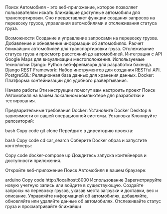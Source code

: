 Поиск Автомобиля - это веб-приложение, которое позволяет пользователям искать ближайшие доступные автомобили для транспортировки. Оно предоставляет функции создания запросов на перевозку грузов, управления автомобилями и отслеживания статуса груза.

Возможности
Создание и управление запросами на перевозку грузов.
Добавление и обновление информации об автомобилях.
Расчет ближайших автомобилей для транспортировки груза.
Отслеживание статуса груза и просмотр расстояний до автомобилей.
Интеграция с API Google Maps для визуализации местоположения.
Используемые технологии
Django: Python веб-фреймворк для разработки бэкенда.
Django REST Framework: Набор инструментов для создания RESTful API.
PostgreSQL: Реляционная база данных для хранения данных.
Docker: Платформа контейнизации для удобного развертывания.

Начало работы
Эти инструкции помогут вам настроить проект Поиск Автомобиля на вашем локальном компьютере для разработки и тестирования.

Предварительные требования
Docker: Установите Docker Desktop в зависимости от вашей операционной системы.
Установка
Клонируйте репозиторий:

bash
Copy code
git clone <repository-url>
Перейдите в директорию проекта:

bash
Copy code
cd car_search
Соберите Docker образ и запустите контейнеры:

Copy code
docker-compose up
Дождитесь запуска контейнеров и доступности приложения.

Откройте веб-приложение Поиск Автомобиля в вашем браузере:

arduino
Copy code
http://localhost:8000
Использование
Зарегистрируйте новую учетную запись или войдите в существующую.
Создайте запросы на перевозку грузов, указав места загрузки и доставки, вес и описание.
Управляйте информацией об автомобилях, добавляйте, обновляйте или удаляйте данные об автомобилях.
Отслеживайте статус груза и просматривайте ближайши